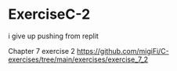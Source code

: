 # ExerciseC-2

i give up pushing from replit

Chapter 7 exercise 2
https://github.com/migiFi/C-exercises/tree/main/exercises/exercise_7_2
